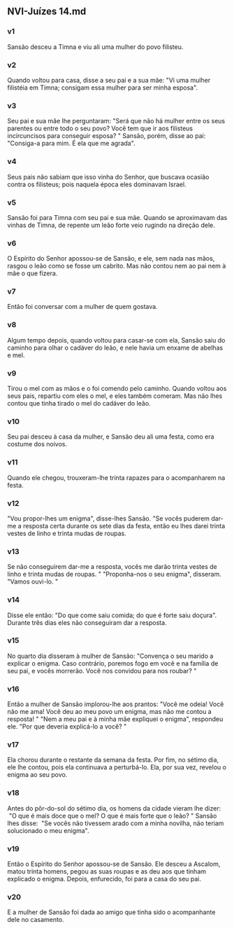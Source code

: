 ## NVI-Juízes 14.md
### v1
 Sansão desceu a Timna e viu ali uma mulher do povo filisteu.
### v2
 Quando voltou para casa, disse a seu pai e a sua mãe: "Vi uma mulher filistéia em Timna; consigam essa mulher para ser minha esposa".
### v3
 Seu pai e sua mãe lhe perguntaram: "Será que não há mulher entre os seus parentes ou entre todo o seu povo? Você tem que ir aos filisteus incircuncisos para conseguir esposa? " Sansão, porém, disse ao pai: "Consiga-a para mim. É ela que me agrada".
### v4
 Seus pais não sabiam que isso vinha do Senhor, que buscava ocasião contra os filisteus; pois naquela época eles dominavam Israel.
### v5
 Sansão foi para Timna com seu pai e sua mãe. Quando se aproximavam das vinhas de Timna, de repente um leão forte veio rugindo na direção dele.
### v6
 O Espírito do Senhor apossou-se de Sansão, e ele, sem nada nas mãos, rasgou o leão como se fosse um cabrito. Mas não contou nem ao pai nem à mãe o que fizera.
### v7
 Então foi conversar com a mulher de quem gostava.
### v8
 Algum tempo depois, quando voltou para casar-se com ela, Sansão saiu do caminho para olhar o cadáver do leão, e nele havia um enxame de abelhas e mel.
### v9
 Tirou o mel com as mãos e o foi comendo pelo caminho. Quando voltou aos seus pais, repartiu com eles o mel, e eles também comeram. Mas não lhes contou que tinha tirado o mel do cadáver do leão.
### v10
 Seu pai desceu à casa da mulher, e Sansão deu ali uma festa, como era costume dos noivos.
### v11
 Quando ele chegou, trouxeram-lhe trinta rapazes para o acompanharem na festa.
### v12
 "Vou propor-lhes um enigma", disse-lhes Sansão. "Se vocês puderem dar-me a resposta certa durante os sete dias da festa, então eu lhes darei trinta vestes de linho e trinta mudas de roupas.
### v13
 Se não conseguirem dar-me a resposta, vocês me darão trinta vestes de linho e trinta mudas de roupas. " "Proponha-nos o seu enigma", disseram. "Vamos ouvi-lo. "
### v14
 Disse ele então: "Do que come saiu comida; do que é forte saiu doçura". Durante três dias eles não conseguiram dar a resposta.
### v15
 No quarto dia disseram à mulher de Sansão: "Convença o seu marido a explicar o enigma. Caso contrário, poremos fogo em você e na família de seu pai, e vocês morrerão. Você nos convidou para nos roubar? "
### v16
 Então a mulher de Sansão implorou-lhe aos prantos: "Você me odeia! Você não me ama! Você deu ao meu povo um enigma, mas não me contou a resposta! " "Nem a meu pai e à minha mãe expliquei o enigma", respondeu ele. "Por que deveria explicá-lo a você? "
### v17
 Ela chorou durante o restante da semana da festa. Por fim, no sétimo dia, ele lhe contou, pois ela continuava a perturbá-lo. Ela, por sua vez, revelou o enigma ao seu povo.
### v18
 Antes do pôr-do-sol do sétimo dia, os homens da cidade vieram lhe dizer:  "O que é mais doce que o mel? O que é mais forte que o leão? " Sansão lhes disse:  "Se vocês não tivessem arado com a minha novilha, não teriam solucionado o meu enigma".
### v19
 Então o Espírito do Senhor apossou-se de Sansão. Ele desceu a Ascalom, matou trinta homens, pegou as suas roupas e as deu aos que tinham explicado o enigma. Depois, enfurecido, foi para a casa do seu pai.
### v20
 E a mulher de Sansão foi dada ao amigo que tinha sido o acompanhante dele no casamento.
